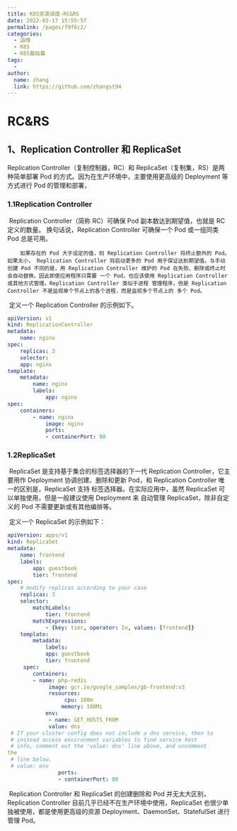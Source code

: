 ```yaml
---
title: K8S资源调度-RC&RS
date: 2022-05-17 15:55:57
permalink: /pages/f9f6c2/
categories:
  - 运维
  - K8S
  - K8S基础篇
tags:
  - 
author: 
  name: zhang
  link: https://github.com/zhangst94
---
```

# RC&RS

## 1、Replication Controller 和 ReplicaSet 

 Replication Controller（复制控制器，RC）和 ReplicaSet（复制集，RS）是两种简单部署 Pod 的方式。因为在生产环境中，主要使用更高级的 Deployment 等方式进行 Pod 的管理和部署，

### 1.1Replication Controller

​		 Replication Controller（简称 RC）可确保 Pod 副本数达到期望值，也就是 RC 定义的数量。 换句话说，Replication Controller 可确保一个 Pod 或一组同类 Pod 总是可用。

 		如果存在的 Pod 大于设定的值，则 Replication Controller 将终止额外的 Pod。如果太小， Replication Controller 将启动更多的 Pod 用于保证达到期望值。与手动创建 Pod 不同的是，用 Replication Controller 维护的 Pod 在失败、删除或终止时会自动替换。因此即使应用程序只需要 一个 Pod，也应该使用 Replication Controller 或其他方式管理。Replication Controller 类似于进程 管理程序，但是 Replication Controller 不是监视单个节点上的各个进程，而是监视多个节点上的 多个 Pod。

​	 定义一个 Replication Controller 的示例如下。

```yaml
apiVersion: v1
kind: ReplicationController
metadata:
	name: nginx
spec:
	replicas: 3
	selector:
	app: nginx
template:
	metadata:
		name: nginx
		labels:
			app: nginx
spec:
	containers:
		- name: nginx
			image: nginx
			ports:
			- containerPort: 80
```

### 1.2ReplicaSet

​		ReplicaSet 是支持基于集合的标签选择器的下一代 Replication Controller，它主要用作 Deployment 协调创建、删除和更新 Pod，和 Replication Controller 唯一的区别是，ReplicaSet 支持 标签选择器。在实际应用中，虽然 ReplicaSet 可以单独使用，但是一般建议使用 Deployment 来 自动管理 ReplicaSet，除非自定义的 Pod 不需要更新或有其他编排等。 

​		定义一个 ReplicaSet 的示例如下：

```yaml
apiVersion: apps/v1
kind: ReplicaSet
metadata:
	name: frontend
	labels:
        app: guestbook
        tier: frontend
spec:
	# modify replicas according to your case
	replicas: 3
	selector:
		matchLabels:
			tier: frontend
		matchExpressions:
			- {key: tier, operator: In, values: [frontend]}
	template:
    	metadata:
            labels:
            app: guestbook
            tier: frontend
     spec:
        containers:
        - name: php-redis
             image: gcr.io/google_samples/gb-frontend:v3
             resources:
                  cpu: 100m
                 memory: 100Mi
            env:
             - name: GET_HOSTS_FROM
             value: dns
 # If your cluster config does not include a dns service, then to
 # instead access environment variables to find service host
 # info, comment out the 'value: dns' line above, and uncomment 
the
 # line below.
 # value: env
                ports:
                - containerPort: 80
```

​		Replication Controller 和 ReplicaSet 的创建删除和 Pod 并无太大区别，Replication Controller 目前几乎已经不在生产环境中使用，ReplicaSet 也很少单独被使用，都是使用更高级的资源 Deployment、DaemonSet、StatefulSet 进行管理 Pod。


